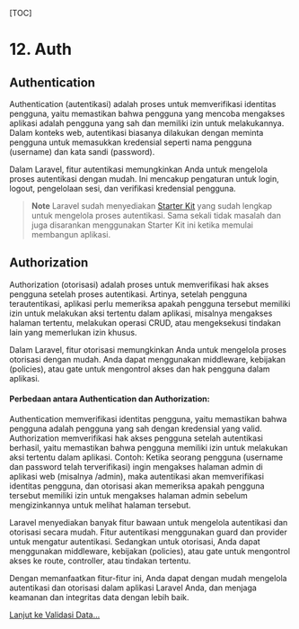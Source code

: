 [TOC]

# <b>12.</b> Auth

## Authentication

Authentication (autentikasi) adalah proses untuk memverifikasi identitas pengguna, yaitu memastikan bahwa pengguna yang mencoba mengakses aplikasi adalah pengguna yang sah dan memiliki izin untuk melakukannya. Dalam konteks web, autentikasi biasanya dilakukan dengan meminta pengguna untuk memasukkan kredensial seperti nama pengguna (username) dan kata sandi (password).

Dalam Laravel, fitur autentikasi memungkinkan Anda untuk mengelola proses autentikasi dengan mudah. Ini mencakup pengaturan untuk login, logout, pengelolaan sesi, dan verifikasi kredensial pengguna.

> **Note**
> Laravel sudah menyediakan [Starter Kit](https://laravel.com/docs/10.x/starter-kits) yang sudah lengkap untuk mengelola proses autentikasi. Sama sekali tidak masalah dan juga disarankan menggunakan Starter Kit ini ketika memulai membangun aplikasi.

## Authorization

Authorization (otorisasi) adalah proses untuk memverifikasi hak akses pengguna setelah proses autentikasi. Artinya, setelah pengguna terautentikasi, aplikasi perlu memeriksa apakah pengguna tersebut memiliki izin untuk melakukan aksi tertentu dalam aplikasi, misalnya mengakses halaman tertentu, melakukan operasi CRUD, atau mengeksekusi tindakan lain yang memerlukan izin khusus.

Dalam Laravel, fitur otorisasi memungkinkan Anda untuk mengelola proses otorisasi dengan mudah. Anda dapat menggunakan middleware, kebijakan (policies), atau gate untuk mengontrol akses dan hak pengguna dalam aplikasi.

#### Perbedaan antara Authentication dan Authorization:

Authentication memverifikasi identitas pengguna, yaitu memastikan bahwa pengguna adalah pengguna yang sah dengan kredensial yang valid.
Authorization memverifikasi hak akses pengguna setelah autentikasi berhasil, yaitu memastikan bahwa pengguna memiliki izin untuk melakukan aksi tertentu dalam aplikasi.
Contoh: Ketika seorang pengguna (username dan password telah terverifikasi) ingin mengakses halaman admin di aplikasi web (misalnya /admin), maka autentikasi akan memverifikasi identitas pengguna, dan otorisasi akan memeriksa apakah pengguna tersebut memiliki izin untuk mengakses halaman admin sebelum mengizinkannya untuk melihat halaman tersebut.

Laravel menyediakan banyak fitur bawaan untuk mengelola autentikasi dan otorisasi secara mudah. Fitur autentikasi menggunakan guard dan provider untuk mengatur autentikasi. Sedangkan untuk otorisasi, Anda dapat menggunakan middleware, kebijakan (policies), atau gate untuk mengontrol akses ke route, controller, atau tindakan tertentu.

Dengan memanfaatkan fitur-fitur ini, Anda dapat dengan mudah mengelola autentikasi dan otorisasi dalam aplikasi Laravel Anda, dan menjaga keamanan dan integritas data dengan lebih baik.

[Lanjut ke Validasi Data...](/laravel/validation)
